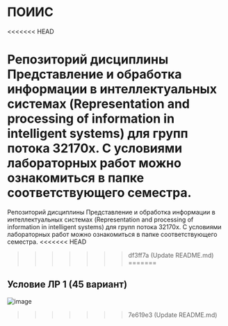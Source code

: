 # ПОИИС
<<<<<<< HEAD

Репозиторий дисциплины Представление и обработка информации в интеллектуальных системах
(Representation and processing of information in intelligent systems) для групп потока 32170х.
С условиями лабораторных работ можно ознакомиться в папке соответствующего семестра.
=======
 Репозиторий дисциплины Представление и обработка информации в интеллектуальных системах 
 (Representation and processing of information in intelligent systems) для групп потока 32170х.
 С условиями лабораторных работ можно ознакомиться в папке соответствующего семестра.
<<<<<<< HEAD
>>>>>>> df3ff7a (Update README.md)
=======
## Условие ЛР 1 (45 вариант)
![image](https://github.com/iis-32170x/RPIIS/assets/144935811/85b93fee-4e56-425d-93c9-a0f3da1fccbd)
>>>>>>> 7e619e3 (Update README.md)

